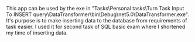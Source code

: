 This app can be used by the exe in "Tasks\Personal tasks\Turn Task Input To INSERT query\DataTransformer\bin\Debug\net5.0\DataTransformer.exe".
It's purpose is to make inserting data to the database from requirements of task easier. 
I used it for second task of SQL basic exam where I shortened my time of inserting data.